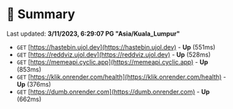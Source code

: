 # 📖 Summary
Last updated: **3/11/2023, 6:29:07 PG "Asia/Kuala_Lumpur"**

- `GET` [https://hastebin.ujol.dev](https://hastebin.ujol.dev) - **Up** (551ms)
- `GET` [https://reddviz.ujol.dev](https://reddviz.ujol.dev) - **Up** (528ms)
- `GET` [https://memeapi.cyclic.app](https://memeapi.cyclic.app) - **Up** (853ms)
- `GET` [https://klik.onrender.com/health](https://klik.onrender.com/health) - **Up** (376ms)
- `GET` [https://dumb.onrender.com](https://dumb.onrender.com) - **Up** (662ms)

